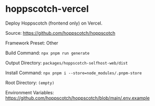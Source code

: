# hoppscotch-vercel
Deploy Hoppscotch (frontend only) on Vercel.

Source: https://github.com/hoppscotch/hoppscotch

Framework Preset: Other

Build Command: `npx pnpm run generate`

Output Directory: `packages/hoppscotch-selfhost-web/dist`

Install Command: `npx pnpm i --store=node_modules/.pnpm-store`

Root Directory: `(empty)`

Environment Variables: https://github.com/hoppscotch/hoppscotch/blob/main/.env.example
